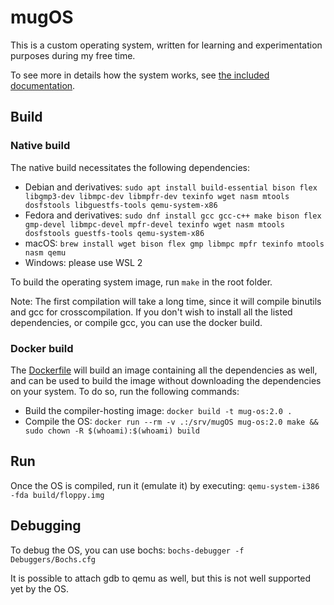 # mugOS

This is a custom operating system, written for learning and experimentation purposes during my free time.

To see more in details how the system works, see [the included documentation](./Docs/).

## Build

### Native build

The native build necessitates the following dependencies:
- Debian and derivatives: `sudo apt install build-essential bison flex libgmp3-dev libmpc-dev libmpfr-dev texinfo wget nasm mtools dosfstools libguestfs-tools qemu-system-x86`
- Fedora and derivatives: `sudo dnf install gcc gcc-c++ make bison flex gmp-devel libmpc-devel mpfr-devel texinfo wget nasm mtools dosfstools guestfs-tools qemu-system-x86`
- macOS: `brew install wget bison flex gmp libmpc mpfr texinfo mtools nasm qemu`
- Windows: please use WSL 2

To build the operating system image, run `make` in the root folder.

Note: The first compilation will take a long time, since it will compile binutils and gcc for crosscompilation. If you don't wish to install all the listed dependencies, or compile gcc, you can use the docker build.

### Docker build

The [Dockerfile](./Dockerfile) will build an image containing all the dependencies as well, and can be used to build the image without downloading the dependencies on your system. To do so, run the following commands:

- Build the compiler-hosting image: `docker build -t mug-os:2.0 .`
- Compile the OS: `docker run --rm -v .:/srv/mugOS mug-os:2.0 make && sudo chown -R $(whoami):$(whoami) build`

## Run

Once the OS is compiled, run it (emulate it) by executing: `qemu-system-i386 -fda build/floppy.img`

## Debugging

To debug the OS, you can use bochs: `bochs-debugger -f Debuggers/Bochs.cfg`

It is possible to attach gdb to qemu as well, but this is not well supported yet by the OS.
